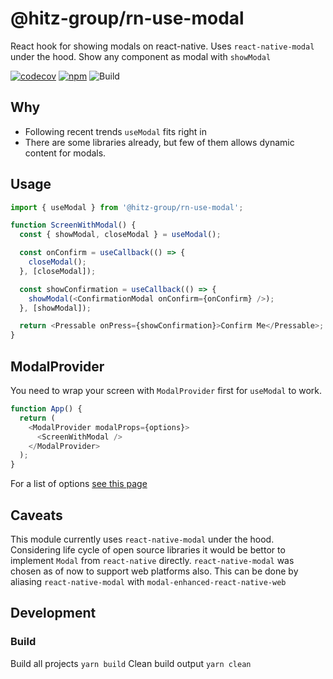 # @hitz-group/rn-use-modal

React hook for showing modals on react-native. Uses `react-native-modal` under the hood. Show any component as modal with `showModal`

[![codecov](https://codecov.io/gh/hitz-group/rn-use-modal/branch/master/graph/badge.svg?token=PINPV73BX8)](https://codecov.io/gh/hitz-group/rn-use-modal) [![npm](https://img.shields.io/npm/v/@hitz-group/rn-use-modal/latest.svg)](https://www.npmjs.com/package/@hitz-group/rn-use-modal) ![Build](https://github.com/hitz-group/rn-use-modal/workflows/Unit%20Tests%20and%20ESLint/badge.svg)

## Why

- Following recent trends `useModal` fits right in
- There are some libraries already, but few of them allows dynamic content for modals.

## Usage

```js
import { useModal } from '@hitz-group/rn-use-modal';

function ScreenWithModal() {
  const { showModal, closeModal } = useModal();

  const onConfirm = useCallback(() => {
    closeModal();
  }, [closeModal]);

  const showConfirmation = useCallback(() => {
    showModal(<ConfirmationModal onConfirm={onConfirm} />);
  }, [showModal]);

  return <Pressable onPress={showConfirmation}>Confirm Me</Pressable>;
}
```

## ModalProvider

You need to wrap your screen with `ModalProvider` first for `useModal` to work.

```js
function App() {
  return (
    <ModalProvider modalProps={options}>
      <ScreenWithModal />
    </ModalProvider>
  );
}
```

For a list of options [see this page](https://github.com/react-native-community/react-native-modal#available-props)

## Caveats

This module currently uses `react-native-modal` under the hood. Considering life cycle of open source libraries it would be bettor to implement `Modal` from `react-native` directly.
`react-native-modal` was chosen as of now to support web platforms also. This can be done by aliasing `react-native-modal` with `modal-enhanced-react-native-web`

## Development

### Build

Build all projects `yarn build`
Clean build output `yarn clean`
